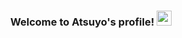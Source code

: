 
<h3 align="center">
  Welcome to Atsuyo's profile!
  <img src="https://media.giphy.com/media/hvRJCLFzcasrR4ia7z/giphy.gif" width="24">
</h3>

